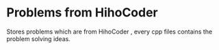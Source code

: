 # Problems from HihoCoder

Stores problems which are from HihoCoder , every cpp files contains the problem solving ideas.